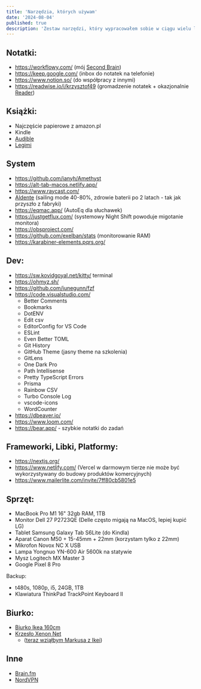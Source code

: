 ```yaml
---
title: 'Narzędzia, których używam'
date: '2024-08-04'
published: true
description: 'Zestaw narzędzi, który wypracowałem sobie w ciągu wielu lat testów.'
---
```


## Notatki:

- https://workflowy.com/ (mój [Second Brain](/second-brain/))
- https://keep.google.com/ (inbox do notatek na telefonie)
- https://www.notion.so/ (do współpracy z innymi)
- https://readwise.io/i/krzysztof49 (gromadzenie notatek + okazjonalnie [Reader](https://readwise.io/read))

## Książki:

- Najczęście papierowe z amazon.pl
- Kindle
- [Audible](https://audible.com)
- [Legimi](https://www.legimi.pl/kod/JSNUK/)

## System

- https://github.com/ianyh/Amethyst
- https://alt-tab-macos.netlify.app/
- https://www.raycast.com/
- [Aldente](https://apphousekitchen.com/) (sailing mode 40-80%, zdrowie baterii po 2 latach - tak jak przyszło z fabryki)
- https://eqmac.app/ (AutoEq dla słuchawek)
- https://justgetflux.com/ (systemowy Night Shift powoduje migotanie monitora)
- https://obsproject.com/
- https://github.com/exelban/stats (monitorowanie RAM)
- https://karabiner-elements.pqrs.org/

## Dev:

- https://sw.kovidgoyal.net/kitty/ terminal
- https://ohmyz.sh/
- https://github.com/junegunn/fzf
- https://code.visualstudio.com/
  - Better Comments
  - Bookmarks
  - DotENV
  - Edit csv
  - EditorConfig for VS Code
  - ESLint
  - Even Better TOML
  - Git History
  - GitHub Theme (jasny theme na szkolenia)
  - GitLens
  - One Dark Pro
  - Path Intellisense
  - Pretty TypeScript Errors
  - Prisma
  - Rainbow CSV
  - Turbo Console Log
  - vscode-icons
  - WordCounter
- https://dbeaver.io/
- https://www.loom.com/
- https://bear.app/ - szybkie notatki do zadań

## Frameworki, Libki, Platformy:

- https://nextjs.org/
- https://www.netlify.com/ (Vercel w darmowym tierze nie może być wykorzystywany do budowy produktów komercyjnych)
- https://www.mailerlite.com/invite/7ff80cb5801e5

## Sprzęt:

- MacBook Pro M1 16" 32gb RAM, 1TB
- Monitor Dell 27 P2723QE (Delle często migają na MacOS, lepiej kupić LG)
- Tablet Samsung Galaxy Tab S6Lite (do Kindla)
- Aparat Canon M50 + 15-45mm + 22mm (korzystam tylko z 22mm)
- Mikrofon Novox NC X USB
- Lampa Yongnuo YN-600 Air 5600k na statywie
- Mysz Logitech MX Master 3
- Google Pixel 8 Pro

Backup:

- t480s, 1080p, i5, 24GB, 1TB
- Klawiatura ThinkPad TrackPoint Keyboard II

## Biurko:

- [Biurko Ikea 160cm](https://www.ikea.com/pl/pl/p/trotten-biurko-z-regulacja-wysokosci-bezowy-bialy-s29434130/)
- [Krzesło Xenon Net](https://www.profim.pl/produkty/kolekcja/xenon-net/model-obrotowy)
  - ([teraz wziąłbym Markusa z Ikei](https://www.ikea.com/pl/pl/p/markus-krzeslo-biurowe-vissle-ciemnoszary-70261150))

## Inne

- [Brain.fm](https://my.brain.fm/?promotionCode=promo_1KC6DhDxyvLufNfyZ264p2Za&name=Your%20First%20Month%20of%20Brain.fm%20Pro%20for%20$1&displayCost=1.00&description=You%27ve%20been%20referred!%20Get%201%20Month%20of%20Brain.fm%20Pro%20for%20$1&targetPlan=Monthly)
- [NordVPN](https://ref.nordvpn.com/QKcGPyclsxy)
